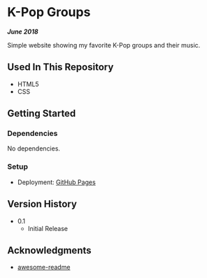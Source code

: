 # K-Pop Groups

***June 2018***

Simple website showing my favorite K-Pop groups and their music.

## Used In This Repository

- HTML5
- CSS

## Getting Started

### Dependencies

No dependencies.

### Setup

* Deployment: [GitHub Pages](https://a-bikombe.github.io/kpop-groups/)

## Version History

* 0.1
    * Initial Release

## Acknowledgments

* [awesome-readme](https://github.com/matiassingers/awesome-readme)
